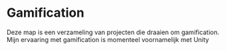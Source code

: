 # Gamification
Deze map is een verzameling van projecten die draaien om gamification. Mijn ervaaring met gamification is momenteel voornamelijk met Unity
